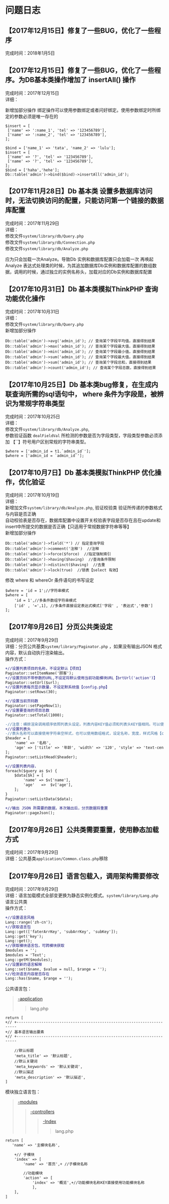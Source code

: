 # 问题日志

【2017年12月15日】修复了一些BUG，优化了一些程序
------
完成时间：2018年1月5日 <br>


【2017年12月15日】修复了一些BUG，优化了一些程序。为DB基本类操作增加了 insertAll() 操作
------
完成时间：2017年12月15日 <br>
详细： <br>

新增加部分操作
绑定操作可以使用参数绑定或者问好绑定。使用参数绑定时所绑定的参数必须是唯一存在的
```
$insert = [
 ['name' => ':name_1', 'tel' => '123456789'],
 ['name' => ':name_2', 'tel' => '123456789'],
];

$bind = ['name_1' => 'tata', 'name_2' => 'lulu'];
$insert = [
 ['name' => '?', 'tel' => '123456789'],
 ['name' => '?', 'tel' => '123456789'],
];
$bind = ['haha','hehe'];
Db::table('admin')->bind($bind)->insertAll('admin_id');
```




【2017年11月28日】Db 基本类 设置多数据库访问时，无法切换访问的配置，只能访问第一个链接的数据库配置
------
完成时间：2017年11月29日 <br>
详细： <br>
修改文件`system/library/db/Query.php`<br>
修改文件`system/library/db/Connection.php`<br>
修改文件`system/library/db/Analyze.php`<br>

应为只会加载一次Analyze。导致Db 实例和数据库配置只会加载一次
再唤起 Analyze 表达式处理类的时候，为其追加数据库Db实例和数据库配置的数组数据，调用的时候，通过独立的实例名称头，加载对应的Db实例和数据库配置


【2017年10月31日】Db 基本类模拟ThinkPHP 查询功能优化操作
------
完成时间：2017年10月31日 <br>
详细： <br>
修改文件`system/library/db/Query.php`<br>
新增加部分操作
```
Db::table('admin')->avg('admin_id'); // 查询某个字段平均值，直接得到结果
Db::table('admin')->max('admin_id'); // 查询某个字段最大值，直接得到结果
Db::table('admin')->min('admin_id'); // 查询某个字段最小值，直接得到结果
Db::table('admin')->sum('admin_id'); // 查询某个字段最大值，直接得到结果
Db::table('admin')->sum('admin_id'); // 查询某个字段总和，直接得到结果
Db::table('admin')->count('admin_id'); // 查询某个字段总数，直接得到结果
```


【2017年10月25日】Db 基本类bug修复，在生成内联查询所需的sql语句中， where 条件为字段是，被辨识为常规字符串类型
------
完成时间：2017年10月25日 <br>
详细： <br>
修改文件`system/library/db/Analyze.php`, <br>
参数验证函数 `dealFieldVal` 所检测的参数是否为字段类型，字段类型参数必须添加 【``】符号用户区别常规的字符串类型。
```
$where = ['admin_id = t1.`admin_id`'];
$where = ['admin_id = `admin_id`'];
```

【2017年10月7日】Db 基本类模拟ThinkPHP 优化操作，优化验证
------
完成时间：2017年10月19日 <br>
详细： <br>
新增加文件`system/library/db/Analyze.php`, 验证校验类 验证所传递的参数格式与内容是否正确<br>
自动校验表是否存在，数据库配置中设置开关校验表字段是否存在且在update和insert中所提交的数据是否正确【只适用于常规数据字符串等等】<br>
新增加部分操作
```
Db::table('admin')->field('*') // 指定查询字段
Db::table('admin')->comment('注释')  //注释
Db::table('admin')->force($force)  //指定强制索引
Db::table('admin')->having($having)  //查询条件限制
Db::table('admin')->distinct($having)  //去重
Db::table('admin')->lock(true)  //锁表【select 有效】
```
修改 where 和 whereOr 条件语句的书写设定
```
$where = 'id = 1';//字符串模式
$where = [
    'id = 1',//多条件数组字符串模式
    ['id' , '=',1], //多条件直接设定表达式模式['字段' , '表达式','参数']
];
```

【2017年9月26日】分页公共类设定
------
完成时间：2017年9月29日 <br>
详细：分页公共基类`system/library/Paginator.php` ，如果没有输出JSON 格式内容，默认自动执行渲染输出。<br>
操作方式：
```diff
+//设置列表项目的名称，不设定默认【项目】
Paginator::setItemName('顾客');
+//设置页码不带参数的URL,不设定将默认使用当前功能模块URL【brtUrl('action')】
Paginator::setUrl($url);
+//设置列表每页显示数量，不设定默系统值【config.php】
Paginator::setRows(30);

+//设置当前页码数
Paginator::setPageNow(1);
+//设置要查询的项目总数
Paginator::setTotal(1000);

-//注意：横排渲染调用顺序依照列表头设定。列表内容KEY值必须和列表头KEY值相同。可以使用数组默认排序KEY值
+//设置列表头
-//表头名称可以直接使用字符串空样式，也可以使用数组格式，设定名称，宽度，样式风格【class】
$header = [
    'name' => '名称',
    'age' => ['title' => '年龄', 'width' => '120', 'style' => 'text-center'],
];
Paginator::setListHead($header);

+//设置列表内容，
foreach($query as $v) {
    $data[$k] = [
        'name' => $v['name'],
        'age'   =>  $v['age'],
    ];
}
Paginator::setListData($data);

+//输出 JSON 所需要的数据，本次输出后，分页数据将重置
Paginator::pageJson();
```

【2017年9月26日】公共类需要重置，使用静态加载方式
------
完成时间：2017年9月29日 <br>
详细：公共基类`application/Common.class.php`移除 <br>

【2017年9月26日】语言包载入，调用架构需要修改
------
完成时间：2017年9月29日 <br>
详细：语言加载模式全部变更换为静态实例化模式。`system/library/Lang.php` 语言公共类 <br>
操作方式：


```diff
+//设置语言风格
Lang::range('zh-cn');
+//获取语言包
Lang::get(['faterArrKey', 'subArrKey', 'subKey']);
Lang::get('key');
Lang::get();
+//获取模块语言包，可跨模块获取
$modules = '';
$modules = 'Text';
Lang::getM($modules);
+//设置新的语言解释
Lang::set($name, $value = null, $range = '');
+//检测语言内容是否存在
Lang::has($name, $range = '');

```

公共语言包：
>[-application](#-application)
>>lang.php
```
return [
+// +----------------------------------------------------------------------
+// 基本语言输出要素
+// +----------------------------------------------------------------------

    //默认标题
    'meta_title' => '默认标题',
    //默认关键词
    'meta_keywords' => '默认关键词',
    //默认描述
    'meta_description' => '默认描述',
]
```

模块独立语言包：
>[-modules](#-modules)
>>[-controllers](#-controllers)
>>>[-Index](#-Index)
>>>>lang.php

```diff
return [
   'name' => '主模块名称',
   
    +// 子模块
    'index' => [
        'name' => '首页',+ //子模块名称
        
        //功能模块
        'action' => [
            'index' => '概览',+//功能模块名称KEY直接使用功能模块名称
            ],
    ],
]
```
